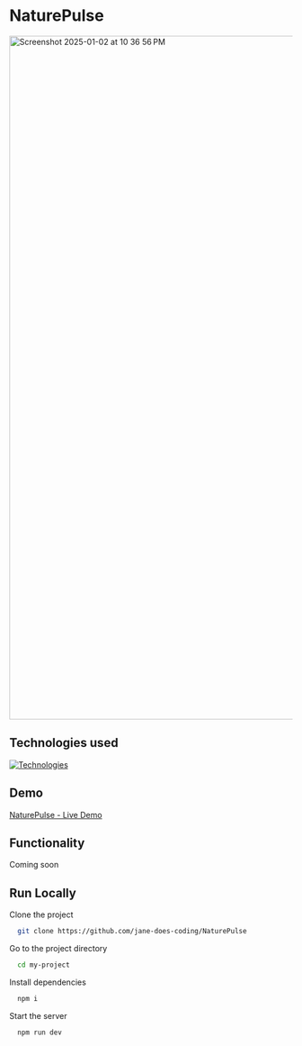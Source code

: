 # NaturePulse

<img width="1214" alt="Screenshot 2025-01-02 at 10 36 56 PM" src="https://github.com/user-attachments/assets/6469c746-cffb-4820-8026-a37684a8fca4" />

## Technologies used

[![Technologies](https://skillicons.dev/icons?i=ts,tailwind,prisma,mongodb,nextjs,react,git,github)](https://skillicons.dev)

## Demo

[NaturePulse - Live Demo]()

## Functionality

Coming soon

## Run Locally

Clone the project

```bash
  git clone https://github.com/jane-does-coding/NaturePulse
```

Go to the project directory

```bash
  cd my-project
```

Install dependencies

```bash
  npm i
```

Start the server

```bash
  npm run dev
```
